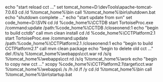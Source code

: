 echo "start reload cct ..."
set tomcat_home=D:\devTools\apache-tomcat-7.0.63
cd /d %tomcat_home%\bin
call %tomcat_home%\bin\shutdown.bat
echo "shutdown complete ..."
echo "start update from svn"
set code_home=D:\SVN
cd /d %code_home%\CCTDB
start TortoiseProc.exe /command:update /path:%code_home%\CCTDB /closeonend:1 
echo "begin to build cctdb"
call mvn clean install
cd /d %code_home%\CCTPlatform2.1
start TortoiseProc.exe /command:update /path:%code_home%\CCTPlatform2.1 /closeonend:1 
echo "begin to build CCTPlatform2.1"
call mvn clean package
echo "begin to delete old cct ..."
del /f/s/q %tomcat_home%\webapps\cct.war
rd /s/q %tomcat_home%\webapps\cct
rd /s/q %tomcat_home%\work
echo "begin to copy new cct ..."
xcopy %code_home%\CCTPlatform2.1\target\cct.war %tomcat_home%\webapps\  /s /h /d /f /y
cd /d %tomcat_home%\bin
call %tomcat_home%\bin\startup.bat